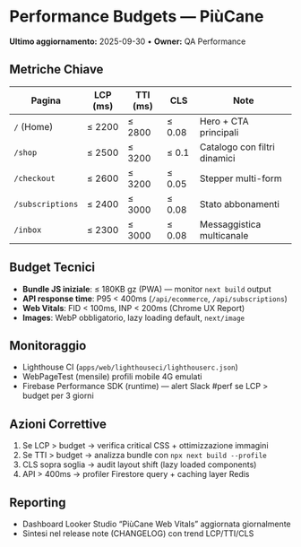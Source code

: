 # Performance Budgets — PiùCane
**Ultimo aggiornamento:** 2025-09-30 • **Owner:** QA Performance

## Metriche Chiave
| Pagina | LCP (ms) | TTI (ms) | CLS | Note |
|--------|----------|---------|-----|------|
| `/` (Home) | ≤ 2200 | ≤ 2800 | ≤ 0.08 | Hero + CTA principali |
| `/shop` | ≤ 2500 | ≤ 3200 | ≤ 0.1 | Catalogo con filtri dinamici |
| `/checkout` | ≤ 2600 | ≤ 3200 | ≤ 0.05 | Stepper multi-form |
| `/subscriptions` | ≤ 2400 | ≤ 3000 | ≤ 0.08 | Stato abbonamenti |
| `/inbox` | ≤ 2300 | ≤ 3000 | ≤ 0.08 | Messaggistica multicanale |

## Budget Tecnici
- **Bundle JS iniziale**: ≤ 180KB gz (PWA) — monitor `next build` output
- **API response time**: P95 < 400ms (`/api/ecommerce`, `/api/subscriptions`)
- **Web Vitals**: FID < 100ms, INP < 200ms (Chrome UX Report)
- **Images**: WebP obbligatorio, lazy loading default, `next/image`

## Monitoraggio
- Lighthouse CI (`apps/web/lighthouseci/lighthouserc.json`)
- WebPageTest (mensile) profili mobile 4G emulati
- Firebase Performance SDK (runtime) — alert Slack #perf se LCP > budget per 3 giorni

## Azioni Correttive
1. Se LCP > budget → verifica critical CSS + ottimizzazione immagini
2. Se TTI > budget → analizza bundle con `npx next build --profile`
3. CLS sopra soglia → audit layout shift (lazy loaded components)
4. API > 400ms → profiler Firestore query + caching layer Redis

## Reporting
- Dashboard Looker Studio “PiùCane Web Vitals” aggiornata giornalmente
- Sintesi nel release note (CHANGELOG) con trend LCP/TTI/CLS
